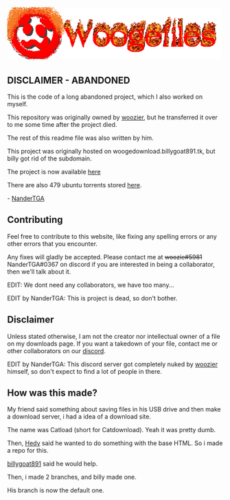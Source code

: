 # ![](https://raw.githubusercontent.com/NanderTGA/woogedownload/wooz/img/logo.png)

## DISCLAIMER - ABANDONED
This is the code of a long abandoned project, which I also worked on myself.

This repository was originally owned by [woozier](https://github.com/woozier), but he transferred it over to me some time after the project died.

The rest of this readme file was also written by him.

This project was originally hosted on woogedownload.billygoat891.tk, but billy got rid of the subdomain.

The project is now available [here](https://nandertga.github.io/woogedownload)

There are also 479 ubuntu torrents stored [here](https://github.com/NanderTGA/woogedownload/tree/main/torrents).

\- [NanderTGA](https://github.com/NanderTGA)

## Contributing

Feel free to contribute to this website, like fixing any spelling errors or any other errors that you encounter. 

Any fixes will gladly be accepted. Please contact me at ~~woozie#5981~~ NanderTGA#0367 on discord if you are interested in being a collaborator, then we'll talk about it.

EDIT: We dont need any collaborators, we have too many...

EDIT by NanderTGA: This is project is dead, so don't bother.

## Disclaimer

Unless stated otherwise, I am not the creator nor intellectual owner of a file on my downloads page. If you want a takedown of your file, contact me or other collaborators on our [discord](https://discord.gg/nFwDaR6Hqt).

EDIT by NanderTGA: This discord server got completely nuked by [woozier](https://github.com/woozier) himself, so don't expect to find a lot of people in there.

## How was this made?
My friend said something about saving files in his USB drive and then make a download server, i had a idea of a download site.

The name was Catload (short for Catdownload). Yeah it was pretty dumb.

Then, [Hedy](https://github.com/Hedy88) said he wanted to do something with the base HTML. So i made a repo for this.

[billygoat891](https://github.com/billygoat891) said he would help.

Then, i made 2 branches, and billy made one.

His branch is now the default one.
